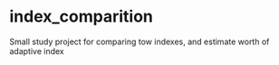 # index_comparition
Small study project for comparing tow indexes, and estimate worth of adaptive index  
